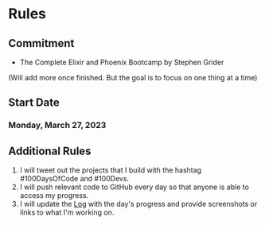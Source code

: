 # Rules

## Commitment

- The Complete Elixir and Phoenix Bootcamp by Stephen Grider

(Will add more once finished. But the goal is to focus on one thing at a time)

## Start Date

### Monday, March 27, 2023

## Additional Rules

1. I will tweet out the projects that I build with the hashtag #100DaysOfCode and #100Devs.
2. I will push relevant code to GitHub every day so that anyone is able to access my progress.
3. I will update the [Log](log.md) with the day's progress and provide screenshots or links to what I'm working on.
